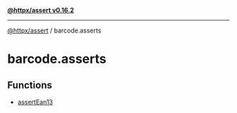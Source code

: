 [**@httpx/assert v0.16.2**](../README.md)

***

[@httpx/assert](../README.md) / barcode.asserts

# barcode.asserts

## Functions

- [assertEan13](functions/assertEan13.md)
